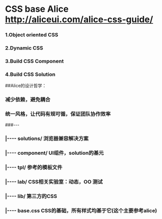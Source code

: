 # CSS base Alice <http://aliceui.com/alice-css-guide/>  
### 1.Object oriented CSS    
### 2.Dynamic CSS     
### 3.Build CSS Component  
### 4.Build CSS Solution  

##Alice的设计哲学：
### 减少依赖，避免耦合
### 统一风格，让代码有规可循，保证团队协作效率    

###---   
### |---- solutions/           浏览器兼容解决方案   
### |---- component/           UI组件，solution的基元                
### |---- tpl/                 参考的模板文件
### |---- lab/                 CSS相关实验室：动态，OO 测试
### |---- lib/                 第三方的CSS
### |---- base.css             CSS的基础，所有样式均基于它(这个主要参考alice)    